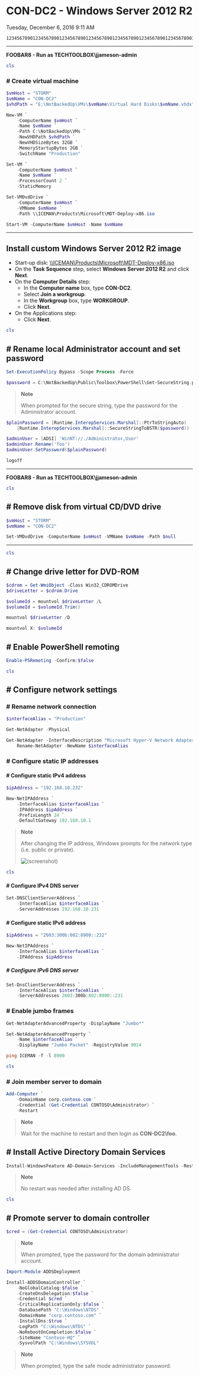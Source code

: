 ﻿# CON-DC2 - Windows Server 2012 R2

Tuesday, December 6, 2016
9:11 AM

```Text
12345678901234567890123456789012345678901234567890123456789012345678901234567890
```

---

**FOOBAR8 - Run as TECHTOOLBOX\\jjameson-admin**

```PowerShell
cls
```

### # Create virtual machine

```PowerShell
$vmHost = "STORM"
$vmName = "CON-DC2"
$vhdPath = "E:\NotBackedUp\VMs\$vmName\Virtual Hard Disks\$vmName.vhdx"

New-VM `
    -ComputerName $vmHost `
    -Name $vmName `
    -Path C:\NotBackedUp\VMs `
    -NewVHDPath $vhdPath `
    -NewVHDSizeBytes 32GB `
    -MemoryStartupBytes 2GB `
    -SwitchName "Production"

Set-VM `
    -ComputerName $vmHost `
    -Name $vmName `
    -ProcessorCount 2 `
    -StaticMemory

Set-VMDvdDrive `
    -ComputerName $vmHost `
    -VMName $vmName `
    -Path \\ICEMAN\Products\Microsoft\MDT-Deploy-x86.iso

Start-VM -ComputerName $vmHost -Name $vmName
```

---

## Install custom Windows Server 2012 R2 image

- Start-up disk: [\\\\ICEMAN\\Products\\Microsoft\\MDT-Deploy-x86.iso](\\ICEMAN\Products\Microsoft\MDT-Deploy-x86.iso)
- On the **Task Sequence** step, select **Windows Server 2012 R2** and click **Next**.
- On the **Computer Details** step:
  - In the **Computer name** box, type **CON-DC2**.
  - Select **Join a workgroup**.
  - In the **Workgroup** box, type **WORKGROUP**.
  - Click **Next**.
- On the Applications step:
  - Click **Next**.

```PowerShell
cls
```

## # Rename local Administrator account and set password

```PowerShell
Set-ExecutionPolicy Bypass -Scope Process -Force

$password = C:\NotBackedUp\Public\Toolbox\PowerShell\Get-SecureString.ps1
```

> **Note**
>
> When prompted for the secure string, type the password for the Administrator account.

```PowerShell
$plainPassword = [Runtime.InteropServices.Marshal]::PtrToStringAuto(
    [Runtime.InteropServices.Marshal]::SecureStringToBSTR($password))

$adminUser = [ADSI] 'WinNT://./Administrator,User'
$adminUser.Rename('foo')
$adminUser.SetPassword($plainPassword)

logoff
```

---

**FOOBAR8 - Run as TECHTOOLBOX\\jjameson-admin**

```PowerShell
cls
```

## # Remove disk from virtual CD/DVD drive

```PowerShell
$vmHost = "STORM"
$vmName = "CON-DC2"

Set-VMDvdDrive -ComputerName $vmHost -VMName $vmName -Path $null
```

---

```PowerShell
cls
```

## # Change drive letter for DVD-ROM

```PowerShell
$cdrom = Get-WmiObject -Class Win32_CDROMDrive
$driveLetter = $cdrom.Drive

$volumeId = mountvol $driveLetter /L
$volumeId = $volumeId.Trim()

mountvol $driveLetter /D

mountvol X: $volumeId
```

## # Enable PowerShell remoting

```PowerShell
Enable-PSRemoting -Confirm:$false
```

```PowerShell
cls
```

## # Configure network settings

### # Rename network connection

```PowerShell
$interfaceAlias = "Production"

Get-NetAdapter -Physical

Get-NetAdapter -InterfaceDescription "Microsoft Hyper-V Network Adapter" |
    Rename-NetAdapter -NewName $interfaceAlias
```

### # Configure static IP addresses

#### # Configure static IPv4 address

```PowerShell
$ipAddress = "192.168.10.232"

New-NetIPAddress `
    -InterfaceAlias $interfaceAlias `
    -IPAddress $ipAddress `
    -PrefixLength 24 `
    -DefaultGateway 192.168.10.1
```

> **Note**
>
> After changing the IP address, Windows prompts for the network type (i.e. public or private).
>
> ![(screenshot)](https://assets.technologytoolbox.com/screenshots/15/6C9C1B99D09D608667C5FBF0370D74804FFEF915.png)

```PowerShell
cls
```

#### # Configure IPv4 DNS server

```PowerShell
Set-DNSClientServerAddress `
    -InterfaceAlias $interfaceAlias `
    -ServerAddresses 192.168.10.231
```

#### # Configure static IPv6 address

```PowerShell
$ipAddress = "2603:300b:802:8900::232"

New-NetIPAddress `
    -InterfaceAlias $interfaceAlias `
    -IPAddress $ipAddress
```

##### # Configure IPv6 DNS server

```PowerShell
Set-DnsClientServerAddress `
    -InterfaceAlias $interfaceAlias `
    -ServerAddresses 2603:300b:802:8900::231
```

### # Enable jumbo frames

```PowerShell
Get-NetAdapterAdvancedProperty -DisplayName "Jumbo*"

Set-NetAdapterAdvancedProperty `
    -Name $interfaceAlias `
    -DisplayName "Jumbo Packet" -RegistryValue 9014

ping ICEMAN -f -l 8900
```

```PowerShell
cls
```

### # Join member server to domain

```PowerShell
Add-Computer `
    -DomainName corp.contoso.com `
    -Credential (Get-Credential CONTOSO\Administrator) `
    -Restart
```

> **Note**
>
> Wait for the machine to restart and then login as **CON-DC2\\foo**.

## # Install Active Directory Domain Services

```PowerShell
Install-WindowsFeature AD-Domain-Services -IncludeManagementTools -Restart
```

> **Note**
>
> No restart was needed after installing AD DS.

```PowerShell
cls
```

## # Promote server to domain controller

```PowerShell
$cred = (Get-Credential CONTOSO\Administrator)
```

> **Note**
>
> When prompted, type the password for the domain administrator account.

```PowerShell
Import-Module ADDSDeployment

Install-ADDSDomainController `
    -NoGlobalCatalog:$false `
    -CreateDnsDelegation:$false `
    -Credential $cred `
    -CriticalReplicationOnly:$false `
    -DatabasePath "C:\Windows\NTDS" `
    -DomainName "corp.contoso.com" `
    -InstallDns:$true `
    -LogPath "C:\Windows\NTDS" `
    -NoRebootOnCompletion:$false `
    -SiteName "Contoso-HQ" `
    -SysvolPath "C:\Windows\SYSVOL"
```

> **Note**
>
> When prompted, type the safe mode administrator password.
